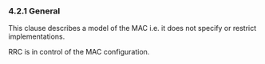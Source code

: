 ### 4.2.1 General

This clause describes a model of the MAC i.e. it does not specify or
restrict implementations.

RRC is in control of the MAC configuration.